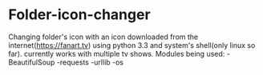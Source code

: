 # Folder-icon-changer
Changing folder's icon with an icon downloaded from the internet(https://fanart.tv) using python 3.3 and system's shell(only linux so far).
currently works with multiple tv shows.
Modules being used:
-BeautifulSoup
-requests
-urllib
-os
